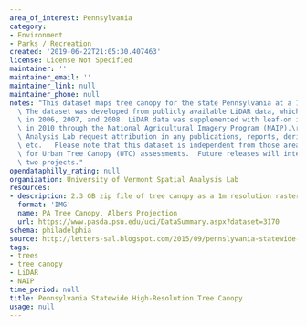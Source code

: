 ```yaml
---
area_of_interest: Pennsylvania
category:
- Environment
- Parks / Recreation
created: '2019-06-22T21:05:30.407463'
license: License Not Specified
maintainer: ''
maintainer_email: ''
maintainer_link: null
maintainer_phone: null
notes: "This dataset maps tree canopy for the state Pennsylvania at a 1m resolution.\
  \ The dataset was developed from publicly available LiDAR data, which was acquired\
  \ in 2006, 2007, and 2008. LiDAR data was supplemented with leaf-on imagery acquired\
  \ in 2010 through the National Agricultural Imagery Program (NAIP).\r\n\r\nUVM Spatial\
  \ Analysis Lab request attribution in any publications, reports, derivative datasets,\
  \ etc.   Please note that this dataset is independent from those areas we have mapped\
  \ for Urban Tree Canopy (UTC) assessments.  Future releases will integrate these\
  \ two projects."
opendataphilly_rating: null
organization: University of Vermont Spatial Analysis Lab
resources:
- description: 2.3 GB zip file of tree canopy as a 1m resolution raster data set
  format: 'IMG'
  name: PA Tree Canopy, Albers Projection
  url: https://www.pasda.psu.edu/uci/DataSummary.aspx?dataset=3170
schema: philadelphia
source: http://letters-sal.blogspot.com/2015/09/pennslyvania-statewide-high-resolution.html
tags: 
- trees
- tree canopy
- LiDAR
- NAIP
time_period: null
title: Pennsylvania Statewide High-Resolution Tree Canopy
usage: null
---
```

